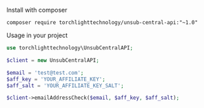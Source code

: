 Install with composer

```
composer require torchlighttechnology/unsub-central-api:"~1.0"
```

Usage in your project

```php
use torchlighttechnology\UnsubCentralAPI;

$client = new UnsubCentralAPI;

$email = 'test@test.com';
$aff_key = 'YOUR_AFFILIATE_KEY';
$aff_salt = 'YOUR_AFFILIATE_KEY_SALT';

$client->emailAddressCheck($email, $aff_key, $aff_salt);
```